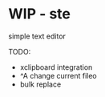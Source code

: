 # WIP - ste
simple text editor

TODO:
- xclipboard integration
- ^A change current fileo
- bulk replace
